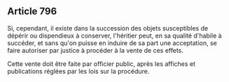 Article 796
----
Si, cependant, il existe dans la succession des objets susceptibles de dépérir
ou dispendieux à conserver, l'héritier peut, en sa qualité d'habile à succéder,
et sans qu'on puisse en induire de sa part une acceptation, se faire autoriser
par justice à procéder à la vente de ces effets.

Cette vente doit être faite par officier public, après les affiches et
publications réglées par les lois sur la procédure.
